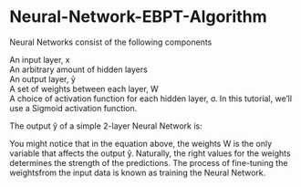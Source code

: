 # Neural-Network-EBPT-Algorithm

Neural Networks consist of the following components

   An input layer, x <br>
   An arbitrary amount of hidden layers <br>
   An output layer, ŷ <br>
   A set of weights between each layer, W <br>
   A choice of activation function for each hidden layer, σ. In this tutorial, we’ll use a Sigmoid activation function. <br>

The output ŷ of a simple 2-layer Neural Network is:



You might notice that in the equation above, the weights W is the only variable that affects the output ŷ.
Naturally, the right values for the weights determines the strength of the predictions. 
The process of fine-tuning the weightsfrom the input data is known as training the Neural Network.
